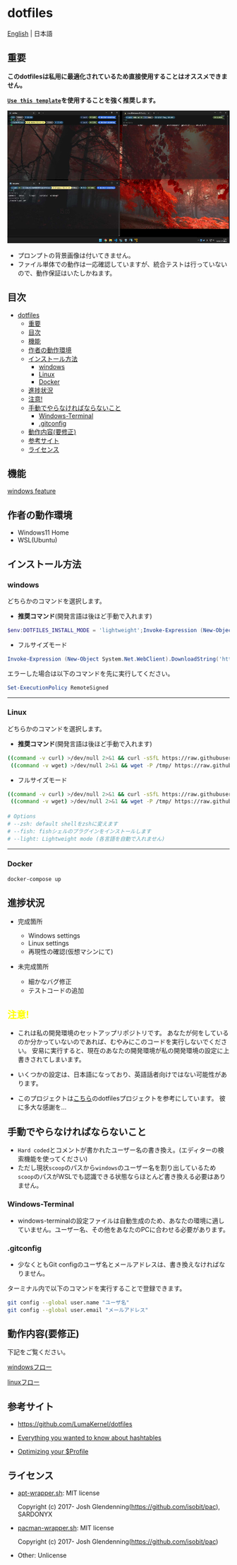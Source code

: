 # dotfiles

[English](https://github.com/SARDONYX-sard/dotfiles) | 日本語

## 重要

**このdotfilesは私用に最適化されているため直接使用することはオススメできません。**

**[`Use this template`](https://github.com/SARDONYX-sard/dotfiles/generate)を使用することを強く推奨します。**

<p align="center">
  <img src="./docs/images/../../../../images/terminals.jpg" alt="terminals" height="300" width="800"/>
</p>

- プロンプトの背景画像は付いてきません。
- ファイル単体での動作は一応確認していますが、統合テストは行っていないので、動作保証はいたしかねます。

## 目次

- [dotfiles](#dotfiles)
  - [重要](#重要)
  - [目次](#目次)
  - [機能](#機能)
  - [作者の動作環境](#作者の動作環境)
  - [インストール方法](#インストール方法)
    - [windows](#windows)
    - [Linux](#linux)
    - [Docker](#docker)
  - [進捗状況](#進捗状況)
  - [注意!](#注意)
  - [手動でやらなければならないこと](#手動でやらなければならないこと)
    - [Windows-Terminal](#windows-terminal)
    - [.gitconfig](#gitconfig)
  - [動作内容(要修正)](#動作内容要修正)
  - [参考サイト](#参考サイト)
  - [ライセンス](#ライセンス)

## 機能

[windows feature](./windows-feature.md)

## 作者の動作環境

- Windows11 Home
- WSL(Ubuntu)

## インストール方法

### windows

どちらかのコマンドを選択します。

- **推奨コマンド**(開発言語は後ほど手動で入れます)

```powershell
$env:DOTFILES_INSTALL_MODE = 'lightweight';Invoke-Expression (New-Object System.Net.WebClient).DownloadString('https://raw.githubusercontent.com/SARDONYX-sard/dotfiles/main/install-win.ps1')
```

- フルサイズモード

```powershell
Invoke-Expression (New-Object System.Net.WebClient).DownloadString('https://raw.githubusercontent.com/SARDONYX-sard/dotfiles/main/install-win.ps1')
```

エラーした場合は以下のコマンドを先に実行してください。

```powershell
Set-ExecutionPolicy RemoteSigned
```

---

### Linux

どちらかのコマンドを選択します。

- **推奨コマンド**(開発言語は後ほど手動で入れます)

```bash
((command -v curl) >/dev/null 2>&1 && curl -sSfL https://raw.githubusercontent.com/SARDONYX-sard/dotfiles/main/install-wsl.sh -o "/tmp/install-wsl.sh") ||
 ((command -v wget) >/dev/null 2>&1 && wget -P /tmp/ https://raw.githubusercontent.com/SARDONYX-sard/dotfiles/main/install-wsl.sh) && bash /tmp/install-wsl.sh --light --fish
```

- フルサイズモード

```bash
((command -v curl) >/dev/null 2>&1 && curl -sSfL https://raw.githubusercontent.com/SARDONYX-sard/dotfiles/main/install-wsl.sh -o "/tmp/install-wsl.sh") ||
 ((command -v wget) >/dev/null 2>&1 && wget -P /tmp/ https://raw.githubusercontent.com/SARDONYX-sard/dotfiles/main/install-wsl.sh) && bash /tmp/install-wsl.sh

# Options
# --zsh: default shellをzshに変えます
# --fish: fishシェルのプラグインをインストールします
# --light: Lightweight mode (各言語を自動で入れません)
```

---

### Docker

```bash
docker-compose up
```

## 進捗状況

- 完成箇所

  - Windows settings
  - Linux settings
  - 再現性の確認(仮想マシンにて)

- 未完成箇所

  - 細かなバグ修正
  - テストコードの追加

## <font color=yellow>注意!</font>

- これは私の開発環境のセットアップリポジトリです。 あなたが何をしているのか分かっていないのであれば、むやみにこのコードを実行しないでください。
  安易に実行すると、現在のあなたの開発環境が私の開発環境の設定に上書きされてしまいます。

- いくつかの設定は、日本語になっており、英語話者向けではない可能性があります。

- このプロジェクトは[こちら](https://github.com/LumaKernel/dotfiles)のdotfilesプロジェクトを参考にしています。
  彼に多大な感謝を…

## 手動でやらなければならないこと

- `Hard coded`とコメントが書かれたユーザー名の書き換え。(エディターの検索機能を使ってください)
- ただし現状`scoop`のパスから`windows`のユーザー名を割り出しているため`scoop`のパスがWSLでも認識できる状態ならほとんど書き換える必要はありません。

### Windows-Terminal

- windows-terminalの設定ファイルは自動生成のため、あなたの環境に適していません。ユーザー名、その他をあなたのPCに合わせる必要があります。

### .gitconfig

- 少なくともGit configのユーザ名とメールアドレスは、書き換えなければなりません。

ターミナル内で以下のコマンドを実行することで登録できます。

```bash
git config --global user.name "ユーザ名"
git config --global user.email "メールアドレス"
```

## 動作内容(要修正)

下記をご覧ください。

[windowsフロー](./windows-flow.md)

[linuxフロー](./linux-flow.md)

## 参考サイト

- <https://github.com/LumaKernel/dotfiles>

- [Everything you wanted to know about hashtables](https://docs.microsoft.com/ja-jp/powershell/scripting/learn/deep-dives/everything-about-hashtable?view=powershell-7.2)

- [Optimizing your $Profile](https://devblogs.microsoft.com/powershell/optimizing-your-profile/)

## ライセンス

- [apt-wrapper.sh](./common/functions/apt-wrapper.sh): MIT license

  Copyright (c) 2017- Josh Glendenning(<https://github.com/isobit/pac>),
  SARDONYX

- [pacman-wrapper.sh](./common/functions/pacman-wrapper.sh): MIT license

  Copyright (c) 2017- Josh Glendenning(<https://github.com/isobit/pac>)

- Other: Unlicense
